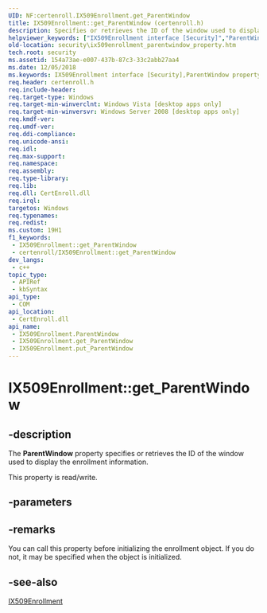 ```yaml
---
UID: NF:certenroll.IX509Enrollment.get_ParentWindow
title: IX509Enrollment::get_ParentWindow (certenroll.h)
description: Specifies or retrieves the ID of the window used to display the enrollment information.
helpviewer_keywords: ["IX509Enrollment interface [Security]","ParentWindow property","IX509Enrollment.ParentWindow","IX509Enrollment.get_ParentWindow","IX509Enrollment::ParentWindow","IX509Enrollment::get_ParentWindow","IX509Enrollment::put_ParentWindow","ParentWindow property [Security]","ParentWindow property [Security]","IX509Enrollment interface","certenroll/IX509Enrollment::ParentWindow","certenroll/IX509Enrollment::get_ParentWindow","certenroll/IX509Enrollment::put_ParentWindow","get_ParentWindow","security.ix509enrollment_parentwindow_property"]
old-location: security\ix509enrollment_parentwindow_property.htm
tech.root: security
ms.assetid: 154a73ae-e007-437b-87c3-33c2abb27aa4
ms.date: 12/05/2018
ms.keywords: IX509Enrollment interface [Security],ParentWindow property, IX509Enrollment.ParentWindow, IX509Enrollment.get_ParentWindow, IX509Enrollment::ParentWindow, IX509Enrollment::get_ParentWindow, IX509Enrollment::put_ParentWindow, ParentWindow property [Security], ParentWindow property [Security],IX509Enrollment interface, certenroll/IX509Enrollment::ParentWindow, certenroll/IX509Enrollment::get_ParentWindow, certenroll/IX509Enrollment::put_ParentWindow, get_ParentWindow, security.ix509enrollment_parentwindow_property
req.header: certenroll.h
req.include-header: 
req.target-type: Windows
req.target-min-winverclnt: Windows Vista [desktop apps only]
req.target-min-winversvr: Windows Server 2008 [desktop apps only]
req.kmdf-ver: 
req.umdf-ver: 
req.ddi-compliance: 
req.unicode-ansi: 
req.idl: 
req.max-support: 
req.namespace: 
req.assembly: 
req.type-library: 
req.lib: 
req.dll: CertEnroll.dll
req.irql: 
targetos: Windows
req.typenames: 
req.redist: 
ms.custom: 19H1
f1_keywords:
 - IX509Enrollment::get_ParentWindow
 - certenroll/IX509Enrollment::get_ParentWindow
dev_langs:
 - c++
topic_type:
 - APIRef
 - kbSyntax
api_type:
 - COM
api_location:
 - CertEnroll.dll
api_name:
 - IX509Enrollment.ParentWindow
 - IX509Enrollment.get_ParentWindow
 - IX509Enrollment.put_ParentWindow
---
```


# IX509Enrollment::get_ParentWindow


## -description

The <b>ParentWindow</b> property specifies or retrieves  the ID of the window used to display the enrollment information.

This property is read/write.

## -parameters

## -remarks

You can call this property before initializing the enrollment object. If you do not, it may be specified when the object is initialized.

## -see-also

<a href="https://docs.microsoft.com/windows/desktop/api/certenroll/nn-certenroll-ix509enrollment">IX509Enrollment</a>

